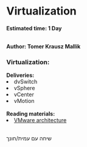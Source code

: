 <h1>Virtualization</h1>
<h4>Estimated time: 1 Day
<br></br>

Author: Tomer Krausz Mallik

<h3>Virtualization:</h3>
<b>Deliveries:</b>
<li> dvSwitch
<li> vSphere
<li> vCenter
<li> vMotion
<br></br>
<b>Reading materials:</b>
<li> <a href="https://www.vmware.com/pdf/vi_architecture_wp.pdf"> VMware architecture </a> 
<br></br>

שיחה עם עמית/חונך
